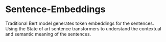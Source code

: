 # Sentence-Embeddings
Traditional Bert model generates token embeddings for the sentences. Using the State of art sentence transformers to understand the contextual and semantic meaning of the sentences.
